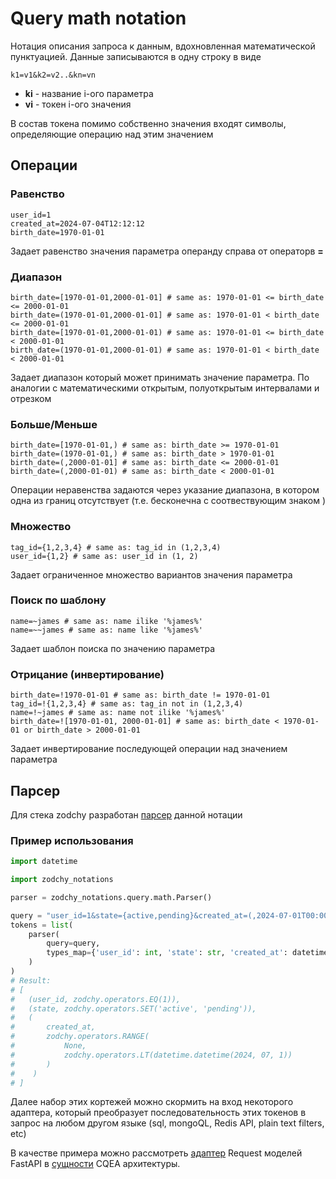 # Query math notation

Нотация описания запроса к данным, вдохновленная математической пунктуацией. 
Данные записываются в одну строку в виде 
```text
k1=v1&k2=v2..&kn=vn
```
- **ki** - название i-ого параметра
- **vi** - токен i-ого значения

В состав токена помимо собственно значения входят символы, определяющие операцию над этим значением

## Операции
### Равенство
```text
user_id=1
created_at=2024-07-04T12:12:12
birth_date=1970-01-01
```
Задает равенство значения параметра операнду справа от операторв **=**

### Диапазон
```text
birth_date=[1970-01-01,2000-01-01] # same as: 1970-01-01 <= birth_date <= 2000-01-01 
birth_date=(1970-01-01,2000-01-01] # same as: 1970-01-01 < birth_date <= 2000-01-01 
birth_date=[1970-01-01,2000-01-01) # same as: 1970-01-01 <= birth_date < 2000-01-01 
birth_date=(1970-01-01,2000-01-01) # same as: 1970-01-01 < birth_date < 2000-01-01 
```
Задает диапазон который может принимать значение параметра. 
По аналогии с математическими открытым, полуоткрытым интервалами и отрезком

### Больше/Меньше

```text
birth_date=[1970-01-01,) # same as: birth_date >= 1970-01-01
birth_date=(1970-01-01,) # same as: birth_date > 1970-01-01
birth_date=(,2000-01-01] # same as: birth_date <= 2000-01-01
birth_date=(,2000-01-01) # same as: birth_date < 2000-01-01
```
Операции неравенства задаются через указание диапазона, в котором одна из границ отсутствует 
(т.е. бесконечна с соотвествующим знаком )

### Множество

```text
tag_id={1,2,3,4} # same as: tag_id in (1,2,3,4)
user_id={1,2} # same as: user_id in (1, 2)    
```
Задает ограниченное множество вариантов значения параметра

### Поиск по шаблону

```text
name=~james # same as: name ilike '%james%'
name=~~james # same as: name like '%james%'
```
Задает шаблон поиска по значению параметра

### Отрицание (инвертирование)
```text
birth_date=!1970-01-01 # same as: birth_date != 1970-01-01
tag_id=!{1,2,3,4} # same as: tag_in not in (1,2,3,4)
name=!~james # same as: name not ilike '%james%'
birth_date=![1970-01-01, 2000-01-01] # same as: birth_date < 1970-01-01 or birth_date > 2000-01-01
```
Задает инвертирование последующей операции над значением параметра

## Парсер
Для стека zodchy разработан 
[парсер](https://github.com/smairon/zodchy-notations/blob/main/zodchy_notations/query/math.py) данной нотации

### Пример использования

```python
import datetime

import zodchy_notations

parser = zodchy_notations.query.math.Parser()

query = "user_id=1&state={active,pending}&created_at=(,2024-07-01T00:00:00)"
tokens = list(
    parser(
        query=query, 
        types_map={'user_id': int, 'state': str, 'created_at': datetime.datetime}
    )
)
# Result:
# [
#   (user_id, zodchy.operators.EQ(1)),
#   (state, zodchy.operators.SET('active', 'pending')),
#   (
#       created_at, 
#       zodchy.operators.RANGE(
#           None, 
#           zodchy.operators.LT(datetime.datetime(2024, 07, 1))
#       )
#    )
# ]
```
Далее набор этих кортежей можно скормить на вход некоторого адаптера, который преобразует 
последовательность этих токенов в запрос на любом другом языке (sql, mongoQL, Redis API, plain text filters, etc)

В качестве примера можно рассмотреть 
[адаптер](https://github.com/smairon/zodchy-fastapi/blob/main/zodchy_fastapi/request/adapter.py) 
Request моделей FastAPI в [сущности](../../../base/codex.md) CQEA архитектуры.